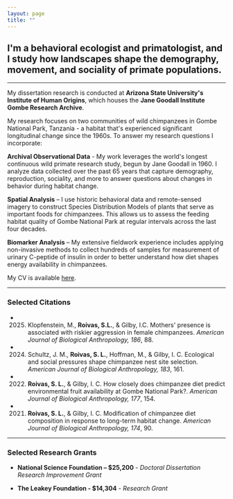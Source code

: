 ```yaml
---
layout: page
title: ""
---
```


## I'm a **behavioral ecologist** and **primatologist**, and I study how **landscapes shape the demography, movement, and sociality of primate populations**.

---
My dissertation research is conducted at **Arizona State University's Institute of Human Origins**, which houses the **Jane Goodall Institute Gombe Research Archive**. 

My  research focuses on two communities of wild chimpanzees in Gombe National Park, Tanzania - a habitat that's experienced significant longitudinal change since the 1960s. To answer my research questions I incorporate:

**Archival Observational Data** - My work leverages the world's longest continuous wild primate research study, begun by Jane Goodall in 1960. I analyze data collected over the past 65 years that capture demography, reproduction, sociality, and more to answer questions about changes in behavior during habitat change. 

**Spatial Analysis** – I use historic behavioral data and remote-sensed imagery to construct Species Distribution Models of plants that serve as important foods for chimpanzees. This allows us to assess the feeding habitat quality of Gombe National Park at regular intervals across the last four decades.

**Biomarker Analysis** – My extensive fieldwork experience includes applying non-invasive methods to collect hundreds of samples for measurement of urinary C-peptide of insulin in order to better understand how diet shapes energy availability in chimpanzees.

My CV is available [here](https://docs.google.com/document/d/1h_WqnBvjqwgTYDTpesCvbAA6FpGEaqVP/edit?usp=sharing&ouid=112979041482582723813&rtpof=true&sd=true).

---

### Selected Citations

- 2025. Klopfenstein, M., **Roivas, S.L.**, & Gilby, I.C. Mothers' presence is associated with riskier aggression in female chimpanzees. *American Journal of Biological Anthropology, 186*, 88.

- 2024. Schultz, J. M., **Roivas, S. L.**, Hoffman, M., & Gilby, I. C. Ecological and social pressures shape chimpanzee nest site selection. *American Journal of Biological Anthropology, 183*, 161.

- 2022. **Roivas, S. L.**, & Gilby, I. C. How closely does chimpanzee diet predict environmental fruit availability at Gombe National Park?. *American Journal of Biological Anthropology, 177*, 154.

- 2021. **Roivas, S. L.**, & Gilby, I. C. Modification of chimpanzee diet composition in response to long-term habitat change. *American Journal of Biological Anthropology, 174*, 90.

---

### Selected Research Grants
 
- **National Science Foundation – $25,200** - _Doctoral Dissertation Research Improvement Grant_

- **The Leakey Foundation - $14,304** - _Research Grant_ 
